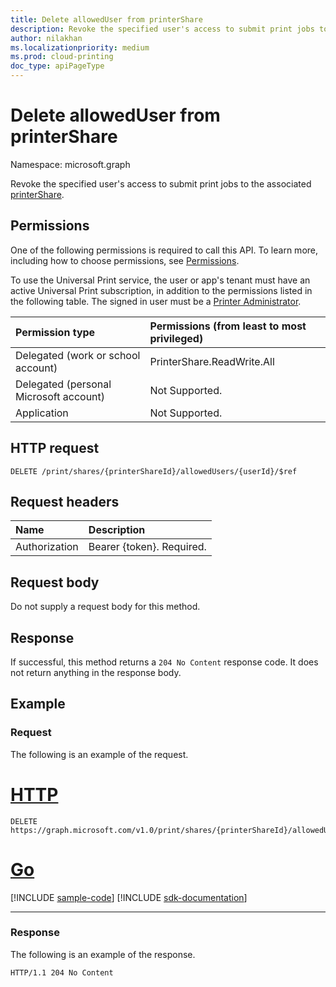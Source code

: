 ```yaml
---
title: Delete allowedUser from printerShare
description: Revoke the specified user's access to submit print jobs to the associated printer share.
author: nilakhan
ms.localizationpriority: medium
ms.prod: cloud-printing
doc_type: apiPageType
---
```


# Delete allowedUser from printerShare

Namespace: microsoft.graph

Revoke the specified user's access to submit print jobs to the associated [printerShare](../resources/printershare.md).

## Permissions
One of the following permissions is required to call this API. To learn more, including how to choose permissions, see [Permissions](/graph/permissions-reference).

To use the Universal Print service, the user or app's tenant must have an active Universal Print subscription, in addition to the permissions listed in the following table. The signed in user must be a [Printer Administrator](/azure/active-directory/users-groups-roles/directory-assign-admin-roles#printer-administrator).

|Permission type | Permissions (from least to most privileged) |
|:---------------|:--------------------------------------------|
|Delegated (work or school account)| PrinterShare.ReadWrite.All |
|Delegated (personal Microsoft account)|Not Supported.|
|Application|Not Supported.|

## HTTP request
<!-- { "blockType": "ignored" } -->
```http
DELETE /print/shares/{printerShareId}/allowedUsers/{userId}/$ref
```
## Request headers
| Name          | Description   |
|:--------------|:--------------|
| Authorization | Bearer {token}. Required. |

## Request body
Do not supply a request body for this method.

## Response
If successful, this method returns a `204 No Content` response code. It does not return anything in the response body.

## Example
### Request
The following is an example of the request.


# [HTTP](#tab/http)
<!-- {
  "blockType": "request",
  "name": "delete_alloweduser"
}-->
```http
DELETE https://graph.microsoft.com/v1.0/print/shares/{printerShareId}/allowedUsers/{userId}/$ref
```

# [Go](#tab/go)
[!INCLUDE [sample-code](../includes/snippets/go/delete-alloweduser-go-snippets.md)]
[!INCLUDE [sdk-documentation](../includes/snippets/snippets-sdk-documentation-link.md)]

---


### Response
The following is an example of the response.

<!-- {
  "blockType": "response",
  "truncated": true
} -->
```http
HTTP/1.1 204 No Content
```

